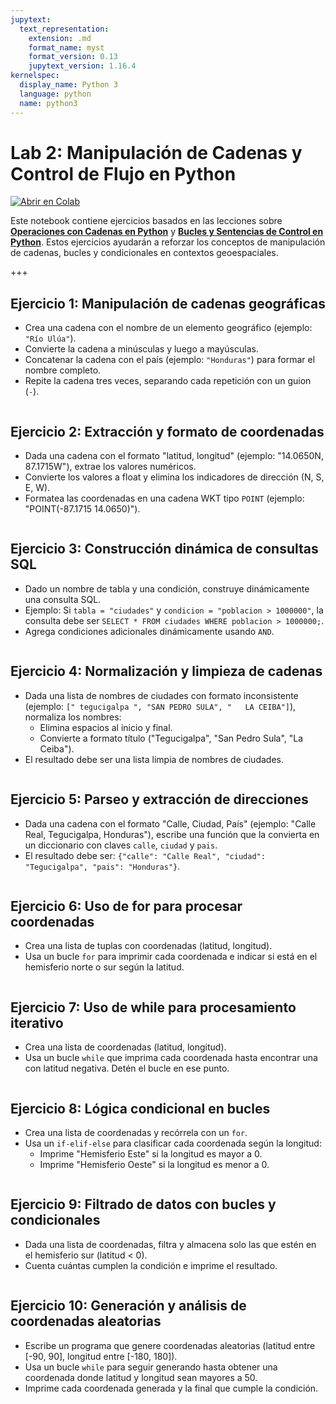 ```yaml
---
jupytext:
  text_representation:
    extension: .md
    format_name: myst
    format_version: 0.13
    jupytext_version: 1.16.4
kernelspec:
  display_name: Python 3
  language: python
  name: python3
---
```



# Lab 2: Manipulación de Cadenas y Control de Flujo en Python

[![Abrir en Colab](https://colab.research.google.com/assets/colab-badge.svg)](https://colab.research.google.com/github/lalgonzales/geo-intro-py/blob/main/contenido/labs/lab_02.ipynb)

Este notebook contiene ejercicios basados en las lecciones sobre [**Operaciones con Cadenas en Python**](../python/04_operaciones_cadenas.md) y [**Bucles y Sentencias de Control en Python**](../python/05_bucles.md). Estos ejercicios ayudarán a reforzar los conceptos de manipulación de cadenas, bucles y condicionales en contextos geoespaciales.

+++

## Ejercicio 1: Manipulación de cadenas geográficas

- Crea una cadena con el nombre de un elemento geográfico (ejemplo: `"Río Ulúa"`).
- Convierte la cadena a minúsculas y luego a mayúsculas.
- Concatenar la cadena con el país (ejemplo: `"Honduras"`) para formar el nombre completo.
- Repite la cadena tres veces, separando cada repetición con un guion (`-`).

```{code-cell} ipython3

```

## Ejercicio 2: Extracción y formato de coordenadas

- Dada una cadena con el formato "latitud, longitud" (ejemplo: "14.0650N, 87.1715W"), extrae los valores numéricos.
- Convierte los valores a float y elimina los indicadores de dirección (N, S, E, W).
- Formatea las coordenadas en una cadena WKT tipo `POINT` (ejemplo: "POINT(-87.1715 14.0650)").

```{code-cell} ipython3

```

## Ejercicio 3: Construcción dinámica de consultas SQL

- Dado un nombre de tabla y una condición, construye dinámicamente una consulta SQL.
- Ejemplo: Si `tabla = "ciudades"` y `condicion = "poblacion > 1000000"`, la consulta debe ser `SELECT * FROM ciudades WHERE poblacion > 1000000;`.
- Agrega condiciones adicionales dinámicamente usando `AND`.

```{code-cell} ipython3

```

## Ejercicio 4: Normalización y limpieza de cadenas

- Dada una lista de nombres de ciudades con formato inconsistente (ejemplo: `[" tegucigalpa ", "SAN PEDRO SULA", "   LA CEIBA"]`), normaliza los nombres:
  - Elimina espacios al inicio y final.
  - Convierte a formato título ("Tegucigalpa", "San Pedro Sula", "La Ceiba").
- El resultado debe ser una lista limpia de nombres de ciudades.

```{code-cell} ipython3

```

## Ejercicio 5: Parseo y extracción de direcciones

- Dada una cadena con el formato "Calle, Ciudad, País" (ejemplo: "Calle Real, Tegucigalpa, Honduras"), escribe una función que la convierta en un diccionario con claves `calle`, `ciudad` y `pais`.
- El resultado debe ser: `{"calle": "Calle Real", "ciudad": "Tegucigalpa", "pais": "Honduras"}`.

```{code-cell} ipython3

```

## Ejercicio 6: Uso de for para procesar coordenadas

- Crea una lista de tuplas con coordenadas (latitud, longitud).
- Usa un bucle `for` para imprimir cada coordenada e indicar si está en el hemisferio norte o sur según la latitud.

```{code-cell} ipython3

```

## Ejercicio 7: Uso de while para procesamiento iterativo

- Crea una lista de coordenadas (latitud, longitud).
- Usa un bucle `while` que imprima cada coordenada hasta encontrar una con latitud negativa. Detén el bucle en ese punto.

```{code-cell} ipython3

```

## Ejercicio 8: Lógica condicional en bucles

- Crea una lista de coordenadas y recórrela con un `for`.
- Usa un `if-elif-else` para clasificar cada coordenada según la longitud:
  - Imprime "Hemisferio Este" si la longitud es mayor a 0.
  - Imprime "Hemisferio Oeste" si la longitud es menor a 0.

```{code-cell} ipython3

```

## Ejercicio 9: Filtrado de datos con bucles y condicionales

- Dada una lista de coordenadas, filtra y almacena solo las que estén en el hemisferio sur (latitud < 0).
- Cuenta cuántas cumplen la condición e imprime el resultado.

```{code-cell} ipython3

```

## Ejercicio 10: Generación y análisis de coordenadas aleatorias

- Escribe un programa que genere coordenadas aleatorias (latitud entre [-90, 90], longitud entre [-180, 180]).
- Usa un bucle `while` para seguir generando hasta obtener una coordenada donde latitud y longitud sean mayores a 50.
- Imprime cada coordenada generada y la final que cumple la condición.

```{code-cell} ipython3

```

